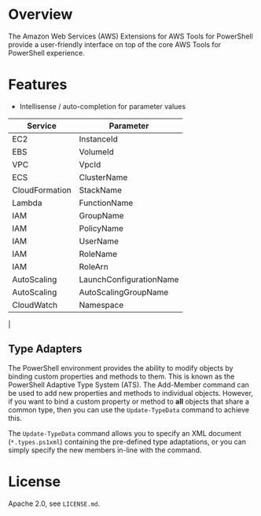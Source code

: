 # Overview

The Amazon Web Services (AWS) Extensions for AWS Tools for PowerShell provide a user-friendly interface on top of the core AWS Tools for PowerShell experience.

# Features

* Intellisense / auto-completion for parameter values

| Service           | Parameter               |
|-------------------|-------------------------|
| EC2               | InstanceId              |
| EBS               | VolumeId                |
| VPC               | VpcId                   |
| ECS               | ClusterName             |
| CloudFormation    | StackName               |
| Lambda            | FunctionName            |
| IAM               | GroupName               |
| IAM               | PolicyName              |
| IAM               | UserName                |
| IAM               | RoleName                |
| IAM               | RoleArn                 |
| AutoScaling       | LaunchConfigurationName |
| AutoScaling       | AutoScalingGroupName    |
| CloudWatch        | Namespace               |
| 

## Type Adapters

The PowerShell environment provides the ability to modify objects by binding custom properties and methods to them.
This is known as the PowerShell Adaptive Type System (ATS). The Add-Member command can be used to add new properties and methods
to individual objects. However, if you want to bind a custom property or method to **all** objects that share a 
common type, then you can use the `Update-TypeData` command to achieve this.

The `Update-TypeData` command allows you to specify an XML document (`*.types.ps1xml`) containing the pre-defined type adaptations,
or you can simply specify the new members in-line with the command.

# License

Apache 2.0, see `LICENSE.md`.

